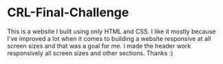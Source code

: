 # CRL-Final-Challenge
This is a website I built using only HTML and CSS. I like it mostly because I've improved a lot when it comes to building a website responsive at all screen sizes and that was a goal for me. I made the header work responsively all screen sizes and other sections. Thanks :)

